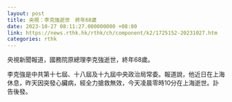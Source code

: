 ```yaml
---
layout: post
title: 央視：李克強逝世　終年68歲
date: 2023-10-27 08:11:27.000000000 +08:00
link: https://news.rthk.hk/rthk/ch/component/k2/1725152-20231027.htm
categories: rthk
---
```


央視新聞報道，國務院原總理李克強逝世，終年68歲。

李克強是中共第十七屆、十八屆及十九屆中央政治局常委。報道說，他近日在上海休息，昨天因突發心臟病，經全力搶救無效，今天凌晨零時10分在上海逝世。訃告後發。
